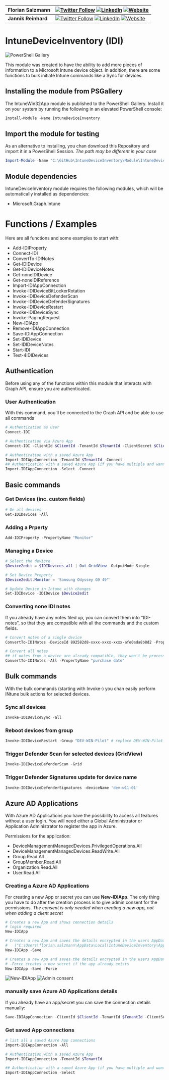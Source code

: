|Florian Salzmann|[![Twitter Follow](https://img.shields.io/badge/Twitter-1DA1F2?style=for-the-badge&logo=twitter&logoColor=white)](https://twitter.com/FlorianSLZ/)  [![LinkedIn](https://img.shields.io/badge/LinkedIn-0077B5?style=for-the-badge&logo=linkedin&logoColor=white)](https://www.linkedin.com/in/fsalzmann/)  [![Website](https://img.shields.io/badge/website-000000?style=for-the-badge&logo=About.me&logoColor=white)](https://scloud.work/en/about)|
|----------------|-------------------------------|
|**Jannik Reinhard**|[![Twitter Follow](https://img.shields.io/badge/Twitter-1DA1F2?style=for-the-badge&logo=twitter&logoColor=white)](https://twitter.com/jannik_reinhard)  [![LinkedIn](https://img.shields.io/badge/LinkedIn-0077B5?style=for-the-badge&logo=linkedin&logoColor=white)](https://www.linkedin.com/in/jannik-r/)  [![Website](https://img.shields.io/badge/website-000000?style=for-the-badge&logo=About.me&logoColor=white)](https://jannikreinhard.com/)|

# IntuneDeviceInventory (IDI)
![PowerShell Gallery](https://img.shields.io/powershellgallery/dt/IntuneDeviceInventory)

This module was created to have the ability to add more pieces of information to a Microsoft Intune device object. 
In addition, there are some functions to bulk initiate Intune commands like a Sync for devices. 


## Installing the module from PSGallery

The IntuneWin32App module is published to the PowerShell Gallery. Install it on your system by running the following in an elevated PowerShell console:
```PowerShell
Install-Module -Name IntuneDeviceInventory
```

## Import the module for testing

As an alternative to installing, you chan download this Repository and import it in a PowerShell Session. 
*The path may be different in your case*
```PowerShell
Import-Module -Name "C:\GitHub\IntuneDeviceInventory\Module\IntuneDeviceInventory" -Verbose -Force
```

## Module dependencies

IntuneDeviceInventory module requires the following modules, which will be automatically installed as dependencies:
- Microsoft.Graph.Intune

# Functions / Examples

Here are all functions and some examples to start with:

- Add-IDIProperty
- Connect-IDI
- ConvertTo-IDINotes
- Get-IDIDevice
- Get-IDIDeviceNotes
- Get-noneIDIDevice
- Get-noneIDIReference
- Import-IDIAppConnection
- Invoke-IDIDeviceBitLockerRotation
- Invoke-IDIDeviceDefenderScan
- Invoke-IDIDeviceDefenderSignatures
- Invoke-IDIDeviceRestart
- Invoke-IDIDeviceSync
- Invoke-PagingRequest
- New-IDIApp
- Remove-IDIAppConnection
- Save-IDIAppConnection
- Set-IDIDevice
- Set-IDIDeviceNotes
- Start-IDI
- Test-4IDIDevices

## Authentication
Before using any of the functions within this module that interacts with Graph API, ensure you are authenticated. 

### User Authentication
With this command, you'll be connected to the Graph API and be able to use all commands
```PowerShell
# Authentication as User
Connect-IDI

# Authentication via Azure App
Connect-IDI -ClientId $ClientId -TenantId $TenantId -ClientSecret $ClientSecret

# Authentication with a saved Azure App
Import-IDIAppConnection -TenantId $TenantId -Connect
## Authentication with a saved Azure App (if you have multiple and want to select)
Import-IDIAppConnection -Select -Connect
```

## Basic commands
### Get Devices (inc. custom fields)

```PowerShell
# Ge all devices
Get-IDIDevices -All
```

### Adding a Prperty

```PowerShell
Add-IDIProperty -PropertyName "Monitor"
```

### Managing a Device

```PowerShell
# Select the devicre
$Device2edit = $IDIDevices_all | Out-GridView -OutputMode Single

# Set Device Property
$Device2edit.Monitor = 'Samsung Odyssey G9 49"'

# Update Device in Intune with changes
Set-IDIDevice -IDIDevice $Device2edit
```

### Converting none IDI notes

If you already have any notes filed up, you can convert them into "IDI-notes", so that they are compatible with all the commands and the custom fields. 
```PowerShell
# Convert notes of a single device
ConvertTo-IDINotes -DeviceId 892582d8-xxxx-xxxx-xxxx-afe0ada8b8d2 -PropertyName "purchase date"

# Convert all notes
## if notes from a device are already compatible, they won't be processed
ConvertTo-IDINotes -All -PropertyName "purchase date"
```

## Bulk commands

With the bulk commands (starting with Invoke-) you chan easily perform INtune bulk actions for selected devices. 

### Sync all devices

```PowerShell
Invoke-IDIDeviceSync -all
```

### Reboot devices from group

```PowerShell
Invoke-IDIDeviceRestart -Group "DEV-WIN-Pilot" # replace DEV-WIN-Pilot with your group name
```

### Trigger Defender Scan for selected devices (GridView)

```PowerShell
Invoke-IDIDeviceDefenderScan -Grid
```

### Trigger Defender Signatures update for device name

```PowerShell
Invoke-IDIDeviceDefenderSignatures -deviceName 'dev-w11-01'
```
## Azure AD Applications
With Azure AD Applications you have the possibility to access all features without a user login. 
You will need either a Global Administrator or Application Administrator to register the app in Azure. 

Permissions for the application:
- DeviceManagementManagedDevices.PrivilegedOperations.All
- DeviceManagementManagedDevices.ReadWrite.All
- Group.Read.All
- GroupMember.Read.All
- Organization.Read.All
- User.Read.All

### Creating a Azure AD Applications
For creating a new App or secret you can use **New-IDIApp**. The only thing you have to do after the creation process is to give admin consent for the permissions. 
*The consent is only needed when creating a new app, not when adding a client secret*
```PowerShell
# Creates a new App and shows connection details
# login required
New-IDIApp

# Creates a new App and saves the details encrypted in the users AppData:
#   ("C:\Users\florian.salzmann\AppData\Local\IntuneDeviceInventory\AppConnection\TenantId.connection")
New-IDIApp -Save

# Creates a new App and saves the details encrypted in the users AppData
# -Force creates a new secret if the app already exists
New-IDIApp -Save -Force
```

![New-IDIApp](https://scloud.work/wp-content/uploads/2022/11/IDI_New-IDIApp.png)
![Admin consent](https://scloud.work/wp-content/uploads/2022/11/IDI_Grant-admin-consent.png)


### manually save Azure AD Applications details
If you already have an app/secret you can save the connection details manually:
```PowerShell
Save-IDIAppConnection -ClientId $ClientId -TenantId $TenantId -ClientSecret $ClientSecret
```

### Get saved App connections

```PowerShell
# list all a saved Azure App connections
Import-IDIAppConnection -All

# Authentication with a saved Azure App
Import-IDIAppConnection -TenantId $TenantId

## Authentication with a saved Azure App (if you have multiple and want to select)
Import-IDIAppConnection -Select
```